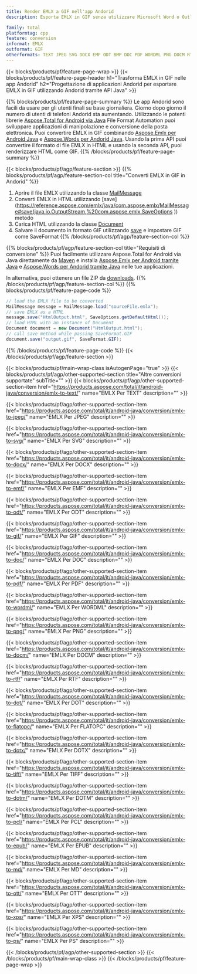 ```yaml
---
title: Render EMLX a GIF nell'app Andorid
description: Esporta EMLX in GIF senza utilizzare Microsoft Word o Outlook nelle tue applicazioni Andorid

family: total
platformtag: cpp
feature: conversion
informat: EMLX
outformat: GIF
otherformats: TEXT JPEG SVG DOCX EMF ODT BMP DOC PDF WORDML PNG DOCM RTF DOT FLATOPC DOTX TIFF DOTM PCL EPUB MD OTT XPS PS
---
```

{{< blocks/products/pf/feature-page-wrap >}}
{{< blocks/products/pf/feature-page-header h1="Trasforma EMLX in GIF nelle app Andorid" h2="Progettazione di applicazioni Andorid per esportare EMLX in GIF utilizzando Andorid tramite API Java" >}}

{{% blocks/products/pf/feature-page-summary %}}
Le app Andorid sono facili da usare per gli utenti finali su base giornaliera. Giorno dopo giorno il numero di utenti di telefoni Andorid sta aumentando. Utilizzando le potenti librerie [Aspose.Total for Android via Java](https://products.aspose.com/total/android-java/) File Format Automation puoi sviluppare applicazioni di manipolazione e conversione della posta elettronica. Puoi convertire EMLX in GIF combinando [Aspose.Emlx per Android Java](https://products.aspose.com/emlx/android-java/) e [Aspose.Words per Andorid Java](https://products.aspose.com/words/android-java/). Usando la prima API puoi convertire il formato di file EMLX in HTML e usando la seconda API, puoi renderizzare HTML come GIF. 
{{% /blocks/products/pf/feature-page-summary  %}}

{{< blocks/products/pf/agp/feature-section >}}
{{% blocks/products/pf/agp/feature-section-col title="Converti EMLX in GIF in Andorid" %}}
1. Aprire il file EMLX utilizzando la classe [MailMessage](https://reference.aspose.com/emlx/java/com.aspose.emlx/mailmessage)
2. Converti EMLX in HTML utilizzando [save](https://reference.aspose.com/emlx/java/com.aspose.emlx/MailMessage#save(java.io.OutputStream,%20com.aspose.emlx.SaveOptions )) metodo
3. Carica HTML utilizzando la classe [Document](https://reference.aspose.com/words/java/com.aspose.words/Document)
4. Salvare il documento in formato GIF utilizzando [save](https://reference.aspose.com/words/java/com.aspose.words/Document#save(java.lang.String,com.aspose.words.SaveOptions)) e impostare GIF come SaveFormat
{{% /blocks/products/pf/agp/feature-section-col %}}

{{% blocks/products/pf/agp/feature-section-col title="Requisiti di conversione" %}}
Puoi facilmente utilizzare Aspose.Total for Android via Java direttamente da [Maven](https://repository.aspose.com/webapp/#/artifacts/browse/tree/General/repo/com/aspose/aspose-total) e installa [Aspose.Emlx per Android tramite Java](https://docs.aspose.com/emlx/androidjava/installation/) e [Aspose.Words per Andorid tramite Java](https://docs.aspose.com/words/java/install-aspose-words-for-android-via-java/#install-asposewords-for-android-via-java-from-maven-repository) nelle tue applicazioni.

In alternativa, puoi ottenere un file ZIP da [downloads](https://releases.aspose.com/total/androidjava).
{{% /blocks/products/pf/agp/feature-section-col %}}
{{% blocks/products/pf/feature-page-code %}}
```cs
// load the EMLX file to be converted
MailMessage message = MailMessage.load("sourceFile.emlx"); 
// save EMLX as a HTML 
message.save("HtmlOutput.html", SaveOptions.getDefaultHtml());
// load HTML with an instance of Document
Document document = new Document("HtmlOutput.html");
// call save method while passing SaveFormat.GIF
document.save("output.gif", SaveFormat.GIF); 
```

{{% /blocks/products/pf/feature-page-code %}}
{{< /blocks/products/pf/agp/feature-section >}}

{{< blocks/products/pf/main-wrap-class isAutogenPage="true" >}}
{{< blocks/products/pf/agp/other-supported-section title="Altre conversioni supportate" subTitle="" >}}
{{< blocks/products/pf/agp/other-supported-section-item href="https://products.aspose.com/total/it/android-java/conversion/emlx-to-text/" name="EMLX Per TEXT" description="" >}}

{{< blocks/products/pf/agp/other-supported-section-item href="https://products.aspose.com/total/it/android-java/conversion/emlx-to-jpeg/" name="EMLX Per JPEG" description="" >}}

{{< blocks/products/pf/agp/other-supported-section-item href="https://products.aspose.com/total/it/android-java/conversion/emlx-to-svg/" name="EMLX Per SVG" description="" >}}

{{< blocks/products/pf/agp/other-supported-section-item href="https://products.aspose.com/total/it/android-java/conversion/emlx-to-docx/" name="EMLX Per DOCX" description="" >}}

{{< blocks/products/pf/agp/other-supported-section-item href="https://products.aspose.com/total/it/android-java/conversion/emlx-to-emf/" name="EMLX Per EMF" description="" >}}

{{< blocks/products/pf/agp/other-supported-section-item href="https://products.aspose.com/total/it/android-java/conversion/emlx-to-odt/" name="EMLX Per ODT" description="" >}}

{{< blocks/products/pf/agp/other-supported-section-item href="https://products.aspose.com/total/it/android-java/conversion/emlx-to-gif/" name="EMLX Per GIF" description="" >}}

{{< blocks/products/pf/agp/other-supported-section-item href="https://products.aspose.com/total/it/android-java/conversion/emlx-to-doc/" name="EMLX Per DOC" description="" >}}

{{< blocks/products/pf/agp/other-supported-section-item href="https://products.aspose.com/total/it/android-java/conversion/emlx-to-pdf/" name="EMLX Per PDF" description="" >}}

{{< blocks/products/pf/agp/other-supported-section-item href="https://products.aspose.com/total/it/android-java/conversion/emlx-to-wordml/" name="EMLX Per WORDML" description="" >}}

{{< blocks/products/pf/agp/other-supported-section-item href="https://products.aspose.com/total/it/android-java/conversion/emlx-to-png/" name="EMLX Per PNG" description="" >}}

{{< blocks/products/pf/agp/other-supported-section-item href="https://products.aspose.com/total/it/android-java/conversion/emlx-to-docm/" name="EMLX Per DOCM" description="" >}}

{{< blocks/products/pf/agp/other-supported-section-item href="https://products.aspose.com/total/it/android-java/conversion/emlx-to-rtf/" name="EMLX Per RTF" description="" >}}

{{< blocks/products/pf/agp/other-supported-section-item href="https://products.aspose.com/total/it/android-java/conversion/emlx-to-dot/" name="EMLX Per DOT" description="" >}}

{{< blocks/products/pf/agp/other-supported-section-item href="https://products.aspose.com/total/it/android-java/conversion/emlx-to-flatopc/" name="EMLX Per FLATOPC" description="" >}}

{{< blocks/products/pf/agp/other-supported-section-item href="https://products.aspose.com/total/it/android-java/conversion/emlx-to-dotx/" name="EMLX Per DOTX" description="" >}}

{{< blocks/products/pf/agp/other-supported-section-item href="https://products.aspose.com/total/it/android-java/conversion/emlx-to-tiff/" name="EMLX Per TIFF" description="" >}}

{{< blocks/products/pf/agp/other-supported-section-item href="https://products.aspose.com/total/it/android-java/conversion/emlx-to-dotm/" name="EMLX Per DOTM" description="" >}}

{{< blocks/products/pf/agp/other-supported-section-item href="https://products.aspose.com/total/it/android-java/conversion/emlx-to-pcl/" name="EMLX Per PCL" description="" >}}

{{< blocks/products/pf/agp/other-supported-section-item href="https://products.aspose.com/total/it/android-java/conversion/emlx-to-epub/" name="EMLX Per EPUB" description="" >}}

{{< blocks/products/pf/agp/other-supported-section-item href="https://products.aspose.com/total/it/android-java/conversion/emlx-to-md/" name="EMLX Per MD" description="" >}}

{{< blocks/products/pf/agp/other-supported-section-item href="https://products.aspose.com/total/it/android-java/conversion/emlx-to-ott/" name="EMLX Per OTT" description="" >}}

{{< blocks/products/pf/agp/other-supported-section-item href="https://products.aspose.com/total/it/android-java/conversion/emlx-to-xps/" name="EMLX Per XPS" description="" >}}

{{< blocks/products/pf/agp/other-supported-section-item href="https://products.aspose.com/total/it/android-java/conversion/emlx-to-ps/" name="EMLX Per PS" description="" >}}


{{< /blocks/products/pf/agp/other-supported-section >}}
{{< /blocks/products/pf/main-wrap-class >}}
{{< /blocks/products/pf/feature-page-wrap >}}